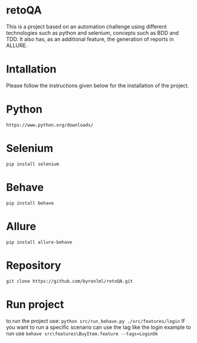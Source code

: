 # retoQA
This is a project based on an automation challenge using different technologies such as python and selenium, concepts such as BDD and TDD.
It also has, as an additional feature, the generation of reports in ALLURE.

# Intallation
Please follow the instructions given below for the installation of the project.

# Python
`https://www.python.org/downloads/`
# Selenium
`pip install selenium`
# Behave
`pip install behave`
# Allure
`pip install allure-behave`

# Repository

`git clone https://github.com/byronlml/retoQA.git`

# Run project
to run the project use: `python src/run_behave.py ./src/features/login`
If you want to run a specific scenario can use the tag like the login example to run use `behave src\features\BuyItem.feature --tags=LoginOk` 
